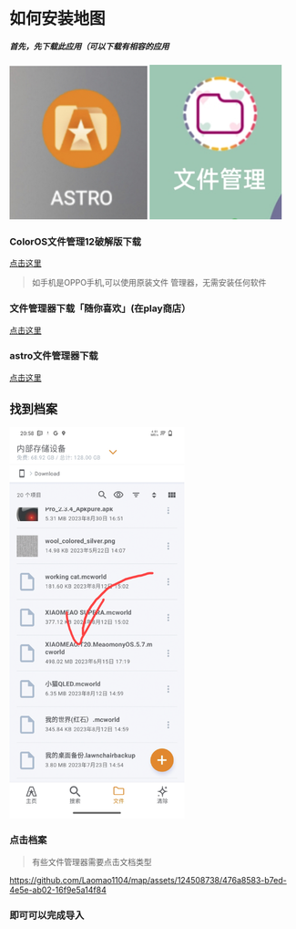 # 如何安装地图
##### 首先，先下载此应用（可以下载有相容的应用
<p><img src="photo/astro.jpg" width="48%" />
<img src="photo/my-files.jpg" width="46%" /></p>

### ColorOS文件管理12破解版下载
[点击这里](https://www.pling.com/p/1686243)

>如手机是OPPO手机,可以使用原装文件
>管理器，无需安装任何软件
>

### 文件管理器下载「随你喜欢」(在play商店）

[点击这里](https://play.google.com/store/search?q=file+manager&c=apps)

### astro文件管理器下载

[点击这里](https://play.google.com/store/apps/details?id=com.metago.astro)


## 找到档案

<p><img src="photo/Screenshot_20230917_205929.jpg" width="61%" /></p>

### 点击档案

>有些文件管理器需要点击文档类型
>

https://github.com/Laomao1104/map/assets/124508738/476a8583-b7ed-4e5e-ab02-16f9e5a14f84

### 即可可以完成导入
